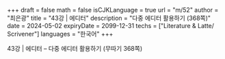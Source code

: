 +++
draft = false
math = false
isCJKLanguage = true
url = "m/52"
author = "최은광"
title = "43강 | 에디터"
description = "다중 에디터 활용하기 (368쪽)"
date = 2024-05-02
expiryDate = 2099-12-31
techs = ["Literature & Latte/ Scrivener"]
languages = "한국어"
+++

43강 | 에디터 – 다중 에디터 활용하기 (무따기 368쪽)

<!--more--> 

#



#